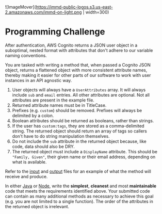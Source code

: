 ![ImageMover](https://immd-public-logos.s3.us-east-2.amazonaws.com/immd-on-light.png | width=300)

# Programming Challenge

After authentication, AWS Cognito returns a JSON user object in a suboptimal, nested format with attributes that don't
adhere to our variable naming conventions.

You are tasked with writing a method that, when passed a Cognito JSON object, returns a flattened object with more
consistent attribute names, thereby making it easier for other parts of our software to work with user instances in an
API agnostic way.

1. User objects will always have a `UserAttributes` array. It will always include `sub` and `email` entries. All other
   attributes are optional. Not all attributes are present in the example file.
2. Returned attribute names must be in TitleCase.
3. Prefixes (e.g. `custom`) should be removed. Prefixes will always be delimited by a colon.
4. Boolean attributes should be returned as booleans, rather than strings.
5. If the user has `custom:tags`, they are stored as a comma-delimited string. The returned object should return an
   array of tags so callers don't have to do string manipulation themselves.
6. Do not include the `sub` attribute in the returned object because, like code, data should also be DRY.
7. The returned object must include a `DisplayName` attribute. This should be `"Family, Given"`, their given name or
   their email address, depending on what is available.

Refer to the [input](input.json?raw=true) and [output](output.json?raw=true) files for an example of what the method
will receive and produce.

In either [Java](UserUtils.java?raw=true) or [Node](UserUtils.js?raw=true), write the **simplest**, **cleanest** and
most **maintainable** code that meets the requirements identified above. Your submitted code can contain as many
additional methods as necessary to achieve this goal (e.g. you are not limited to a single function). The order of the
attributes in the returned object is irrelevant.
